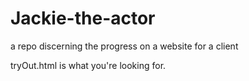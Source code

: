# Jackie-the-actor
a repo discerning the progress on a website for a client

tryOut.html is what you're looking for.
